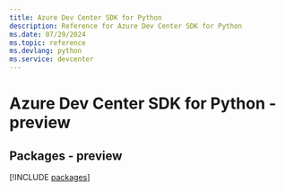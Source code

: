 ```yaml
---
title: Azure Dev Center SDK for Python
description: Reference for Azure Dev Center SDK for Python
ms.date: 07/29/2024
ms.topic: reference
ms.devlang: python
ms.service: devcenter
---
```

# Azure Dev Center SDK for Python - preview
## Packages - preview
[!INCLUDE [packages](dev-center-index.md)]